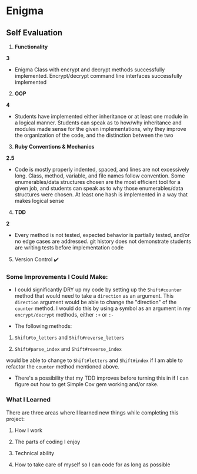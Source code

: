 # Enigma
## Self Evaluation


1. **Functionality**

**3**

- Enigma Class with encrypt and decrypt methods successfully implemented. Encrypt/decrypt command line interfaces successfully implemented


2. **OOP**

**4**

- Students have implemented either inheritance or at least one module in a logical manner. Students can speak as to how/why inheritance and modules made sense for the given implementations, why they improve the organization of the code, and the distinction between the two


3. **Ruby Conventions & Mechanics**

**2.5**

- Code is mostly properly indented, spaced, and lines are not excessively long. Class, method, variable, and file names follow convention. Some enumerables/data structures chosen are the most efficient tool for a given job, and students can speak as to why those enumerables/data structures were chosen. At least one hash is implemented in a way that makes logical sense


4. **TDD**

**2**

- Every method is not tested, expected behavior is partially tested, and/or no edge cases are addressed. git history does not demonstrate students are writing tests before implementation code


5. Version Control  ✔️


### Some Improvements I Could Make:


- I could significantly DRY up my code by setting up the `Shift#counter` method that would need to take a `direction` as an argument. This `direction` argument would be able to change the "direction" of the `counter` method. I would do this by using a symbol as an argument in my `encrypt/decrypt` methods, either `:+` or `:-`

- The following methods:

1. `Shift#to_letters` and `Shift#reverse_letters`

2. `Shift#parse_index` and `Shift#reverse_index`

would be able to change to `Shift#letters` and `Shift#index` if I am able to refactor the `counter` method mentioned above.

- There's a possibility that my TDD improves before turning this in if I can figure out how to get Simple Cov gem working and/or rake.


### What I Learned

There are three areas where I learned new things while completing this project:

1. How I work

2. The parts of coding I enjoy

3. Technical ability

4. How to take care of myself so I can code for as long as possible
